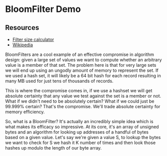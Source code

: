 # BloomFilter Demo

## Resources
* [Filter size calculator](https://hur.st/bloomfilter/?n=40000&p=0.01&m=&k=5)
* [Wikipedia](https://en.wikipedia.org/wiki/Bloom_filter)

BloomFilters are a cool example of an effective compromise in algorithm design: given a large set of values
we want to compute whether an arbitrary value is a member of that set. The problem here is that for very large sets
we will end up using an ungodly amount of memory to represent the set. 
If we used a hash set, it will likely be a 64 bit
hash for each record resulting in many MB used for just tens of thousands of records. 

This is where the compromise comes in, if we use a hashset we will get absolute certainty that any value we test 
against the set is a member or not. What if we didn't need to be absolutely certain? What if we could just be 99.999%
certain? That's the compromise. We'll trade absolute certainty for memory efficiency.

So, what is a BloomFilter? It's actually an incredibly simple idea which is what makes its efficacy so impressive.
At its core, it's an array of unsigned bytes and an algorithm for looking up addresses of a handful of bytes based
on a given value. Let's say we're given a value S, to lookup the bytes we want to check for S we hash it K number of times and then look those hashes up modulo the length of our byte array. 
